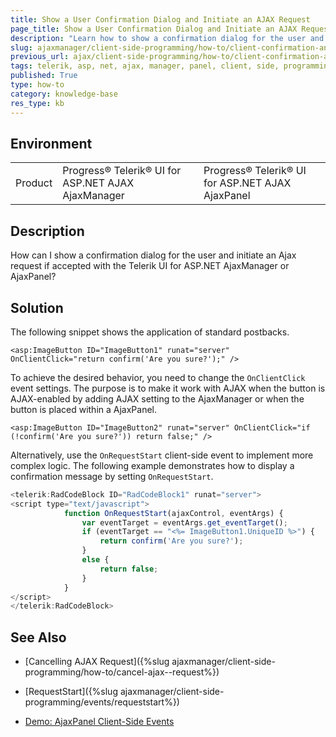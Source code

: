 ```yaml
---
title: Show a User Confirmation Dialog and Initiate an AJAX Request
page_title: Show a User Confirmation Dialog and Initiate an AJAX Request
description: "Learn how to show a confirmation dialog for the user and initiate an Ajax request with the Telerik UI for ASP.NET AjaxManager or AjaxPanel."
slug: ajaxmanager/client-side-programming/how-to/client-confirmation-and-ajax
previous_url: ajax/client-side-programming/how-to/client-confirmation-and-ajax, controls/ajaxmanager/client-side-programming/how-to/client-confirmation-and-ajax
tags: telerik, asp, net, ajax, manager, panel, client, side, programming, show, user, confirmation, dialog, initiate, request
published: True
type: how-to
category: knowledge-base
res_type: kb
---
```


## Environment

<table>
	<tbody>
		<tr>
			<td>Product</td>
			<td>Progress® Telerik® UI for ASP.NET AJAX AjaxManager</td>
			<td>Progress® Telerik® UI for ASP.NET AJAX AjaxPanel</td>
		</tr>
	</tbody>
</table>

## Description

How can I show a confirmation dialog for the user and initiate an Ajax request if accepted with the Telerik UI for ASP.NET AjaxManager or AjaxPanel? 

## Solution


The following snippet shows the application of standard postbacks.

````ASP.NET
<asp:ImageButton ID="ImageButton1" runat="server" OnClientClick="return confirm('Are you sure?');" />
````



To achieve the desired behavior, you need to change the `OnClientClick` event settings. The purpose is to make it work with AJAX when the button is AJAX-enabled by adding AJAX setting to the AjaxManager or when the button is placed within a AjaxPanel.

````ASP.NET
<asp:ImageButton ID="ImageButton2" runat="server" OnClientClick="if (!confirm('Are you sure?')) return false;" />
````



Alternatively, use the `OnRequestStart` client-side event to implement more complex logic. The following example demonstrates how to display a confirmation message by setting `OnRequestStart`.

````JavaScript
<telerik:RadCodeBlock ID="RadCodeBlock1" runat="server">
<script type="text/javascript">
	        function OnRequestStart(ajaxControl, eventArgs) {
	            var eventTarget = eventArgs.get_eventTarget(); 
	            if (eventTarget == "<%= ImageButton1.UniqueID %>") {
	                return confirm('Are you sure?');
	            }
	            else {
	                return false;
	            }
	        }
</script>
</telerik:RadCodeBlock>
````



## See Also

* [Cancelling AJAX Request]({%slug ajaxmanager/client-side-programming/how-to/cancel-ajax--request%})

* [RequestStart]({%slug ajaxmanager/client-side-programming/events/requeststart%})

* [Demo: AjaxPanel Client-Side Events](https://demos.telerik.com/aspnet-ajax/ajax/examples/panel/clientevents/defaultcs.aspx)
